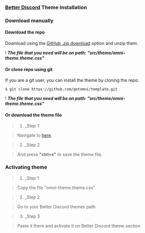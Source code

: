 ### [Better Discord](https://betterdiscord.app/) Theme Installation


### Download manually

#### Download the repo

Download using the [GitHub .zip download](https://github.com/datsfilipe/better-discord/archive/refs/heads/main.zip) option and unzip them.

! _**The file that you need will be on path: "src/theme/omni-theme.theme.css"**_

#### Or clone repo using git

If you are a git user, you can install the theme by cloning the repo:

    $ git clone https://github.com/getomni/template.git
  
! _**The file that you need will be on path: "src/theme/omni-theme.theme.css"**_

#### Or download the theme file

> 1. _Step 1

> Navigate to [here](https://raw.githubusercontent.com/datsfilipe/better-discord/main/src/theme/omni-theme.theme.css).

> 2. _Step 2

> And press **"ctrl+s"** to save the theme file.

### Activating theme

> 1. _Step 1

> Copy the file "omni-theme.theme.css"

> 2. _Step 2

> Go to your Better Discord themes path

> 3. _Step 3

> Paste it there and activate it on Better Discord theme section
